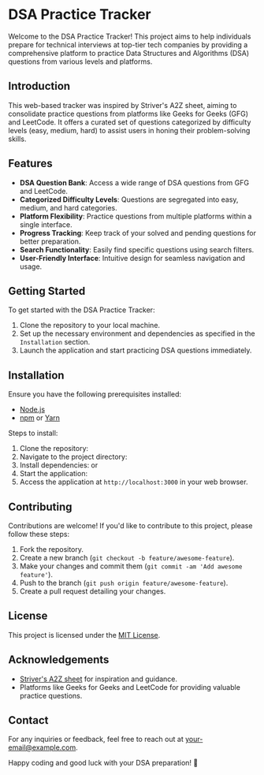 # DSA Practice Tracker

Welcome to the DSA Practice Tracker! This project aims to help individuals prepare for technical interviews at top-tier tech companies by providing a comprehensive platform to practice Data Structures and Algorithms (DSA) questions from various levels and platforms.

## Introduction
This web-based tracker was inspired by Striver's A2Z sheet, aiming to consolidate practice questions from platforms like Geeks for Geeks (GFG) and LeetCode. It offers a curated set of questions categorized by difficulty levels (easy, medium, hard) to assist users in honing their problem-solving skills.

## Features
- **DSA Question Bank**: Access a wide range of DSA questions from GFG and LeetCode.
- **Categorized Difficulty Levels**: Questions are segregated into easy, medium, and hard categories.
- **Platform Flexibility**: Practice questions from multiple platforms within a single interface.
- **Progress Tracking**: Keep track of your solved and pending questions for better preparation.
- **Search Functionality**: Easily find specific questions using search filters.
- **User-Friendly Interface**: Intuitive design for seamless navigation and usage.

## Getting Started
To get started with the DSA Practice Tracker:
1. Clone the repository to your local machine.
2. Set up the necessary environment and dependencies as specified in the `Installation` section.
3. Launch the application and start practicing DSA questions immediately.

## Installation
Ensure you have the following prerequisites installed:
- [Node.js](https://nodejs.org/) 
- [npm](https://www.npmjs.com/) or [Yarn](https://yarnpkg.com/)

Steps to install:
1. Clone the repository:
2. Navigate to the project directory:
3. Install dependencies:
or
4. Start the application:
5. Access the application at `http://localhost:3000` in your web browser.

## Contributing
Contributions are welcome! If you'd like to contribute to this project, please follow these steps:
1. Fork the repository.
2. Create a new branch (`git checkout -b feature/awesome-feature`).
3. Make your changes and commit them (`git commit -am 'Add awesome feature'`).
4. Push to the branch (`git push origin feature/awesome-feature`).
5. Create a pull request detailing your changes.

## License
This project is licensed under the [MIT License](LICENSE).

## Acknowledgements
- [Striver's A2Z sheet](link-to-strivers-sheet) for inspiration and guidance.
- Platforms like Geeks for Geeks and LeetCode for providing valuable practice questions.

## Contact
For any inquiries or feedback, feel free to reach out at [your-email@example.com](mailto:your-email@example.com).

Happy coding and good luck with your DSA preparation! 🚀
